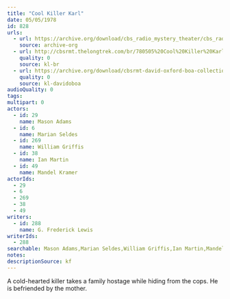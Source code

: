 ```yaml
---
title: "Cool Killer Karl"
date: 05/05/1978
id: 828
urls: 
  - url: https://archive.org/download/cbs_radio_mystery_theater/cbs_radio_mystery_theater-0801-0850.zip/cbs_radio_mystery_theater-0801-0850%2Fcbsrmt_0828_cool_killer_karl.mp3
    source: archive-org
  - url: http://cbsrmt.thelongtrek.com/br/780505%20Cool%20Killer%20Karl-WBBM.mp3
    quality: 0
    source: kl-br
  - url: https://archive.org/download/cbsrmt-david-oxford-boa-collection/CBSRMT-780505-0828-Cool-Killer-Carl-(128-48)_WBBM-JE-{BoA}.mp3
    quality: 0
    source: kl-davidoboa
audioQuality: 0
tags: 
multipart: 0
actors:  
  - id: 29
    name: Mason Adams  
  - id: 6
    name: Marian Seldes  
  - id: 269
    name: William Griffis  
  - id: 38
    name: Ian Martin  
  - id: 49
    name: Mandel Kramer
actorIds:  
  - 29  
  - 6  
  - 269  
  - 38  
  - 49
writers:  
  - id: 288
    name: G. Frederick Lewis
writerIds:  
  - 288
searchable: Mason Adams,Marian Seldes,William Griffis,Ian Martin,Mandel Kramer G. Frederick Lewis
notes: 
descriptionSource: kf
---
```

A cold-hearted killer takes a family hostage while hiding from the cops. He is befriended by the mother.
